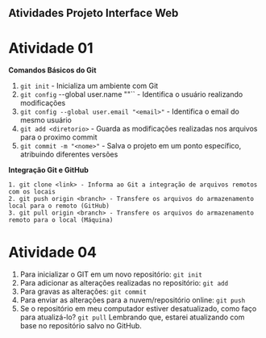 ## Atividades Projeto Interface Web

# Atividade 01
**Comandos Básicos do Git**
1. ``git init`` - Inicializa um ambiente com Git
2. ``git config`` --global user.name "<nome>"`` - Identifica o usuário realizando modificações
3. ``git config --global user.email "<email>"`` - Identifica o email do mesmo usuário
4. ``git add <diretorio>`` - Guarda as modificações realizadas nos arquivos para o proximo commit
5. ``git commit -m "<nome>"`` - Salva o projeto em um ponto específico, atribuindo diferentes versões

**Integração Git e GitHub**
```
1. git clone <link> - Informa ao Git a integração de arquivos remotos com os locais
2. git push origin <branch> - Transfere os arquivos do armazenamento local para o remoto (GitHub)
3. git pull origin <branch> - Transfere os arquivos do armazenamento remoto para o local (Máquina)
```

# Atividade 04

1. Para inicializar o GIT em um novo repositório: ``git init``
2. Para adicionar as alterações realizadas no repositório: ``git add``
3. Para gravas as alterações: ``git commit``
4. Para enviar as alterações para a nuvem/repositório online: ``git push``
5. Se o repositório em meu computador estiver desatualizado, como faço para atualizá-lo?
``git pull`` Lembrando que, estarei atualizando com base no repositório salvo no GitHub.
